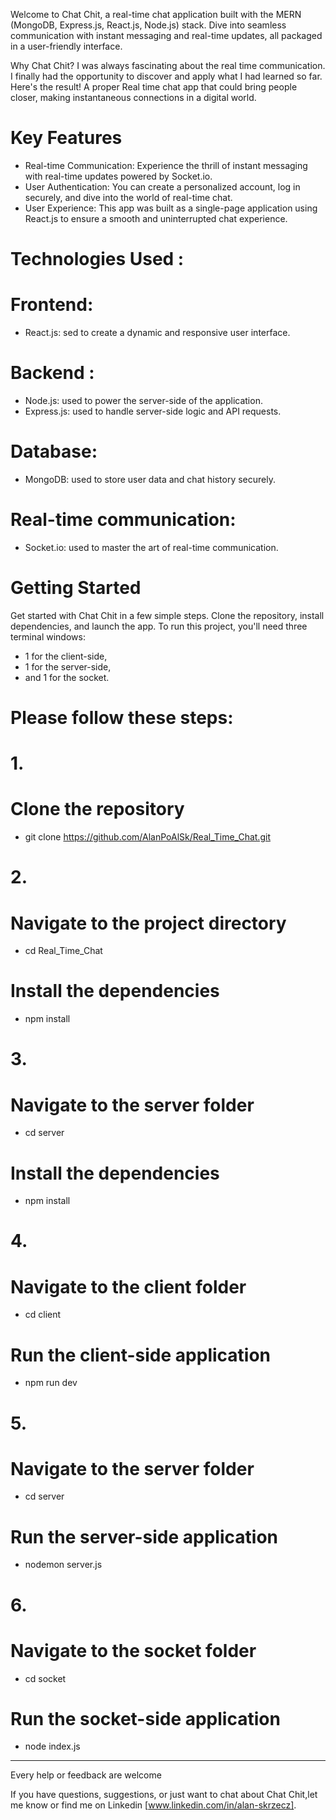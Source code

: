 
Welcome to Chat Chit, a real-time chat application built with the MERN (MongoDB, Express.js, React.js, Node.js) stack. Dive into seamless communication with instant messaging and real-time updates, all packaged in a user-friendly interface.

Why Chat Chit?
I was always fascinating about the real time communication. I finally had the opportunity to discover and apply what I had learned so far. Here's the result! A proper Real time chat app that could bring people closer, making instantaneous connections in a digital world.

# Key Features
- Real-time Communication: Experience the thrill of instant messaging with real-time updates powered by Socket.io.
- User Authentication: You can create a personalized account, log in securely, and dive into the world of real-time chat.
- User Experience: This app was built as a single-page application using React.js to ensure a smooth and uninterrupted chat experience.

# Technologies Used :
# Frontend:
- React.js: sed to create a dynamic and responsive user interface.
# Backend : 
- Node.js: used to power the server-side of the application.  
- Express.js: used to handle server-side logic and API requests.
# Database:
- MongoDB: used to store user data and chat history securely.
# Real-time communication:
- Socket.io: used to master the art of real-time communication.


# Getting Started
Get started with Chat Chit in a few simple steps. Clone the repository, install dependencies, and launch the app.
To run this project, you'll need three terminal windows:  
- 1 for the client-side,
- 1 for the server-side,
- and 1 for the socket.

# Please follow these steps:

# 1.
# Clone the repository
- git clone https://github.com/AlanPoAlSk/Real_Time_Chat.git

# 2.
# Navigate to the project directory
- cd Real_Time_Chat

# Install the dependencies
- npm install

# 3.
# Navigate to the server folder
- cd server

# Install the dependencies
- npm install

# 4.
# Navigate to the client folder 
- cd client

# Run the client-side application
- npm run dev

# 5.
# Navigate to the server folder 
- cd server

# Run the server-side application
- nodemon server.js

# 6.
# Navigate to the socket folder
- cd socket

# Run the socket-side application
- node index.js

____________________________________________


Every help or feedback are welcome


If you have questions, suggestions, or just want to chat about Chat Chit,let me know or find me on Linkedin [www.linkedin.com/in/alan-skrzecz].
